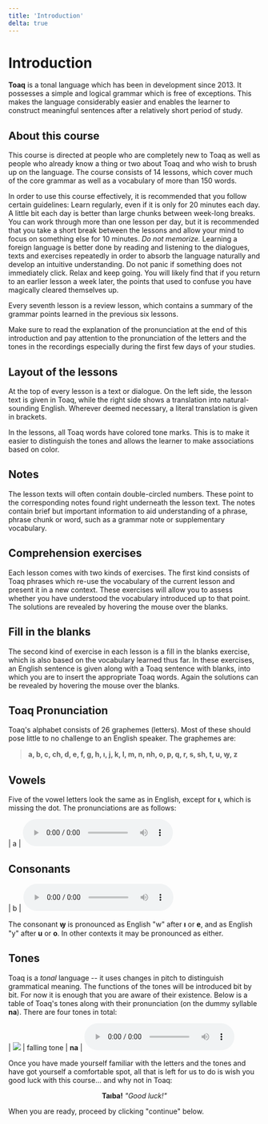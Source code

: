 ```yaml
---
title: 'Introduction'
delta: true
---
```

# Introduction

**Toaq** is a tonal language which has been in development since 2013. It possesses a simple and logical grammar which is free of exceptions. This makes the language considerably easier and enables the learner to construct meaningful sentences after a relatively short period of study.

## About this course

This course is directed at people who are completely new to Toaq as well as people who already know a thing or two about Toaq and who wish to brush up on the language. The course consists of 14 lessons, which cover much of the core grammar as well as a vocabulary of more than 150 words.

<!--From the first lessons onward, the foundations of the language will be presented in a natural way, through idiomatic phrases. The lessons will get progressively more advanced in speed, volume and difficulty, but the progression will be smooth and natural. Allow yourself to be guided by the methodology course and you will comfortably reach your goal.-->

In order to use this course effectively, it is recommended that you follow certain guidelines: Learn regularly, even if it is only for 20 minutes each day. A little bit each day is better than large chunks between week-long breaks. You can work through more than one lesson per day, but it is recommended that you take a short break between the lessons and allow your mind to focus on something else for 10 minutes.  *Do not memorize.* Learning a foreign language is better done by reading and listening to the dialogues, texts and exercises repeatedly in order to absorb the language naturally and develop an intuitive understanding.  Do not panic if something does not immediately click. Relax and keep going. You will likely find that if you return to an earlier lesson a week later, the points that used to confuse you have magically cleared themselves up.

Every seventh lesson is a review lesson, which contains a summary of the grammar points learned in the previous six lessons.

Make sure to read the explanation of the pronunciation at the end of this introduction and pay attention to the pronunciation of the letters and the tones in the recordings especially during the first few days of your studies.

<!-- [This](../vocabulary/) is a list of all the words that appear in each lesson. -->

## Layout of the lessons

At the top of every lesson is a text or dialogue. On the left side, the lesson text is given in Toaq, while the right side shows a translation into natural-sounding English. Wherever deemed necessary, a literal translation is given in brackets.

In the lessons, all Toaq words have colored tone marks. This is to make it easier to distinguish the tones and allows the learner to make associations based on color.

## Notes

The lesson texts will often contain double-circled numbers. These point to the corresponding notes found right underneath the lesson text. The notes contain brief but important information to aid understanding of a phrase, phrase chunk or word, such as a grammar note or supplementary vocabulary.

## Comprehension exercises

Each lesson comes with two kinds of exercises. The first kind consists of Toaq phrases which re-use the vocabulary of the current lesson and present it in a new context. These exercises will allow you to assess whether you have understood the vocabulary introduced up to that point. The solutions are revealed by hovering the mouse over the blanks.

## Fill in the blanks

The second kind of exercise in each lesson is a fill in the blanks exercise, which is also based on the vocabulary learned thus far. In these exercises, an English sentence is given along with a Toaq sentence with blanks, into which you are to insert the appropriate Toaq words. Again the solutions can be revealed by hovering the mouse over the blanks.

## Toaq Pronunciation

Toaq's alphabet consists of 26 graphemes (letters). Most of these should pose little to no challenge to an English speaker. The graphemes are:

> **a, b, c, ch, d, e, f, g, h, ı, j, k, l, m, n, nh, o, p, q, r, s, sh, t, u, ꝡ, z**

<!--Compared to the English alphabet, the letters **v**, **w** and **x** are "missing".-->

## Vowels

Five of the vowel letters look the same as in English, except for **ı**, which is missing the dot. The pronunciations are as follows:

| a | <audio controls src="../sounds/a.mp3" /> | (Spanish) m**á**s |
| e | <audio controls src="../sounds/e.mp3" /> | b**e**d |
| ı | <audio controls src="../sounds/i.mp3" /> | k**ee**p |
| o | <audio controls src="../sounds/o.mp3" /> | (Spanish) s**o**l |
| u | <audio controls src="../sounds/u.mp3" /> | g**oo**se |
<!-- | y | <audio controls src="../sounds/y.mp3" /> | comm**a** | -->

## Consonants

| b  | <audio controls src="../sounds/b.mp3" />  | **b**uy |
| c  | <audio controls src="../sounds/c.mp3" />  | mee**ts** |
| ch | <audio controls src="../sounds/ch.mp3" /> | **ch**at |
| d  | <audio controls src="../sounds/d.mp3" />  | **d**ye |
| f  | <audio controls src="../sounds/f.mp3" />  | **f**ind |
| g  | <audio controls src="../sounds/g.mp3" />  | **g**ood |
| h  | <audio controls src="../sounds/h.mp3" />  | **h**ave |
| j  | <audio controls src="../sounds/j.mp3" />  | **j**oke |
| k  | <audio controls src="../sounds/k.mp3" />  | **k**ick |
| l  | <audio controls src="../sounds/l.mp3" />  | **l**et |
| m  | <audio controls src="../sounds/m.mp3" />  | **m**eet |
| n  | <audio controls src="../sounds/n.mp3" />  | **n**ine |
| nh | <audio controls src="../sounds/nh.mp3" />  | (Spanish) a**ñ**o |
| p  | <audio controls src="../sounds/p.mp3" />  | **p**en |
| q  | <audio controls src="../sounds/q.mp3" />  | si**ng** |
| r  | <audio controls src="../sounds/r.mp3" />  | (Spanish) e**r**es<br>or pe**rr**o |
| s  | <audio controls src="../sounds/s.mp3" />  | **s**ip |
| sh | <audio controls src="../sounds/sh.mp3" /> | **sh**ip |
| t  | <audio controls src="../sounds/t.mp3" />  | **t**an |
| ꝡ  | <audio controls src="../sounds/vy.mp3" />  | **w**ell or **y**ell |
| z  | <audio controls src="../sounds/z.mp3" />  | a**ds** |

The consonant **ꝡ** is pronounced as English "w" after **ı** or **e**, and as English "y" after **u** or **o**. In other contexts it may be pronounced as either.

## Tones

Toaq is a *tonal* language -- it uses changes in pitch to distinguish grammatical meaning. The functions of the tones will be introduced bit by bit. For now it is enough that you are aware of their existence. Below is a table of Toaq's tones along with their pronunciation (on the dummy syllable **na**). There are four tones in total:

| ![](../tones/d1.png) | falling tone | **na** | <audio controls src="../tones/d1.mp3" /> |
| ![](../tones/d2.png) | rising tone | **ná** | <audio controls src="../tones/d2.mp3" /> |
| ![](../tones/d3.png) | glottal tone | **nä** | <audio controls src="../tones/d3.mp3" /> |
| ![](../tones/d4.png) | hiatus tone | **nâ** | <audio controls src="../tones/d4.mp3" /> |

Once you have made yourself familiar with the letters and the tones and have got yourself a comfortable spot, all that is left for us to do is wish you good luck with this course... and why not in Toaq:

<center>
  <strong>Taıba!</strong> <i>"Good luck!"</i>
</center>

When you are ready, proceed by clicking "continue" below.
